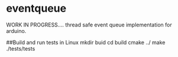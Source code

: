 # eventqueue
WORK IN PROGRESS....
thread safe event queue implementation for arduino.

##Build and run tests in Linux
	mkdir buid
	cd build
	cmake ../
	make
	./tests/tests


